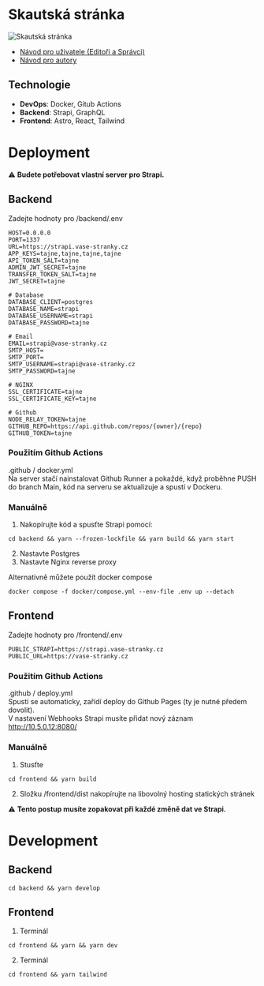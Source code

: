 # Skautská stránka

![Skautská stránka](https://user-images.githubusercontent.com/57263460/237047478-bb24c712-0ce1-4b6c-9c02-e19a863a72ce.jpg)

- [Návod pro uživatele (Editoři a Správci)](https://github.com/Michal124/scout-website/blob/master/N%C3%A1vod%20pro%20u%C5%BEivatele.md)
- [Návod pro autory](https://github.com/Michal124/scout-website/blob/master/N%C3%A1vod%20pro%20autory.md)

## Technologie

- **DevOps**: Docker, Gitub Actions
- **Backend**: Strapi, GraphQL
- **Frontend**: Astro, React, Tailwind

# Deployment

:warning: **Budete potřebovat vlastní server pro Strapi.**

## Backend

Zadejte hodnoty pro /backend/.env

```
HOST=0.0.0.0
PORT=1337
URL=https://strapi.vase-stranky.cz
APP_KEYS=tajne,tajne,tajne,tajne
API_TOKEN_SALT=tajne
ADMIN_JWT_SECRET=tajne
TRANSFER_TOKEN_SALT=tajne
JWT_SECRET=tajne

# Database
DATABASE_CLIENT=postgres
DATABASE_NAME=strapi
DATABASE_USERNAME=strapi
DATABASE_PASSWORD=tajne

# Email
EMAIL=strapi@vase-stranky.cz
SMTP_HOST=
SMTP_PORT=
SMTP_USERNAME=strapi@vase-stranky.cz
SMTP_PASSWORD=tajne

# NGINX
SSL_CERTIFICATE=tajne
SSL_CERTIFICATE_KEY=tajne

# Github
NODE_RELAY_TOKEN=tajne
GITHUB_REPO=https://api.github.com/repos/{owner}/{repo}
GITHUB_TOKEN=tajne
```

### Použitím Github Actions

.github / docker.yml<br />
Na server stačí nainstalovat Github Runner a pokaždé, když proběhne PUSH do branch Main, kód na serveru se aktualizuje a spustí v Dockeru.

### Manuálně

1. Nakopírujte kód a spusťte Strapi pomocí:

```
cd backend && yarn --frozen-lockfile && yarn build && yarn start
```

2. Nastavte Postgres
3. Nastavte Nginx reverse proxy

Alternativně můžete použít docker compose

```
docker compose -f docker/compose.yml --env-file .env up --detach
```

## Frontend

Zadejte hodnoty pro /frontend/.env

```
PUBLIC_STRAPI=https://strapi.vase-stranky.cz
PUBLIC_URL=https://vase-stranky.cz
```

### Použitím Github Actions

.github / deploy.yml<br />
Spustí se automaticky, zařídí deploy do Github Pages (ty je nutné předem dovolit).<br />
V nastavení Webhooks Strapi musíte přidat nový záznam http://10.5.0.12:8080/

### Manuálně

1. Stusťte

```
cd frontend && yarn build
```

2. Složku /frontend/dist nakopírujte na libovolný hosting statických stránek

:warning: **Tento postup musíte zopakovat při každé změně dat ve Strapi.**

# Development

## Backend

```
cd backend && yarn develop
```

## Frontend

1. Terminál

```
cd frontend && yarn && yarn dev
```

2. Terminál

```
cd frontend && yarn tailwind
```
